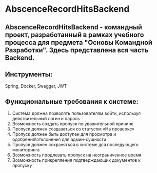 # AbscenceRecordHitsBackend

## AbscenceRecordHitsBackend - командный проект, разработанный в рамках учебного процесса для предмета "Основы Командной Разработки". Здесь представлена вся часть Backend.

## Инструменты:
Spring, Docker, Swagger, JWT

## Функциональные требования к системе:
  1) Система должна позволять пользователям войти, используя действительный логин и пароль
  2) Возможность создать пропуск по уважительной причине
  3) Пропуск должен создаваться со статусом «На проверке»
  4) Пропуск должен быть доступен для просмотра и одобрения\отклонения для админ-сущности
  5) Пропуск должен сохраняться в системе для последующего мониторинга
  6) Возможность продлевать пропуск на неограниченное время
  7) Возможность прикрепления подтверждающих документов к пропуску
